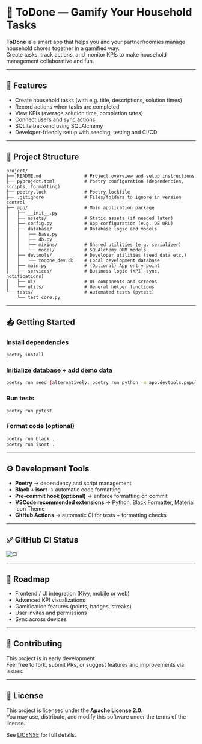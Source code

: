 # 📌 ToDone — Gamify Your Household Tasks

**ToDone** is a smart app that helps you and your partner/roomies manage household chores together in a gamified way.  
Create tasks, track actions, and monitor KPIs to make household management collaborative and fun.

---

## 🚀 Features

- Create household tasks (with e.g. title, descriptions, solution times)
- Record actions when tasks are completed
- View KPIs (average solution time, completion rates)
- Connect users and sync actions
- SQLite backend using SQLAlchemy
- Developer-friendly setup with seeding, testing and CI/CD

---

## 📂 Project Structure

```tree
project/
├── README.md                # Project overview and setup instructions
├── pyproject.toml           # Poetry configuration (dependencies, scripts, formatting)
├── poetry.lock              # Poetry lockfile
├── .gitignore               # Files/folders to ignore in version control
├── app/                     # Main application package
│   ├── __init__.py
│   ├── assets/              # Static assets (if needed later)
│   ├── config.py            # App configuration (e.g. DB URL)
│   ├── database/            # Database logic and models
│   │   ├── base.py
│   │   ├── db.py
│   │   ├── mixins/          # Shared utilities (e.g. serializer)
│   │   └── model/           # SQLAlchemy ORM models
│   ├── devtools/            # Developer utilities (seed data etc.)
│   │   └── todone_dev.db    # Local development database
│   ├── main.py              # (Optional) App entry point
│   ├── services/            # Business logic (KPI, sync, notifications)
│   ├── ui/                  # UI components and screens
│   └── utils/               # General helper functions
└── tests/                   # Automated tests (pytest)
    └── test_core.py
```

---

## 📥 Getting Started

### Install dependencies

```bash
poetry install
```

### Initialize database + add demo data

```bash
poetry run seed (alternatively: poetry run python -m app.devtools.populate_seed_data)
```

### Run tests

```bash
poetry run pytest
```

### Format code (optional)

```bash
poetry run black .
poetry run isort .
```

---

## ⚙️ Development Tools

- **Poetry** → dependency and script management
- **Black + isort** → automatic code formatting
- **Pre-commit hook (optional)** → enforce formatting on commit
- **VSCode recommended extensions** → Python, Black Formatter, Material Icon Theme
- **GitHub Actions** → automatic CI for tests + formatting checks

---

## ✅ GitHub CI Status

![CI](https://github.com/AnFrBo/ToDone/actions/workflows/ci.yml/badge.svg)

---

## 🚧 Roadmap

- Frontend / UI integration (Kivy, mobile or web)
- Advanced KPI visualizations
- Gamification features (points, badges, streaks)
- User invites and permissions
- Sync across devices

---

## 🤝 Contributing

This project is in early development.  
Feel free to fork, submit PRs, or suggest features and improvements via issues.

---

## 📄 License

This project is licensed under the **Apache License 2.0**.  
You may use, distribute, and modify this software under the terms of the license.

See [LICENSE](./LICENSE) for full details.
